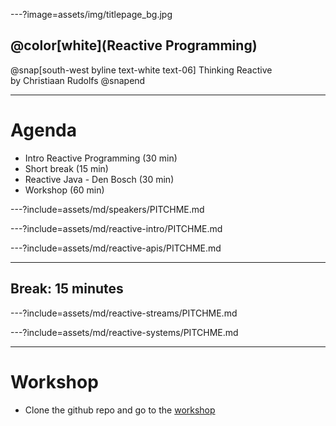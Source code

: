 ---?image=assets/img/titlepage_bg.jpg
## @color[white](Reactive Programming)

@snap[south-west byline text-white text-06]
Thinking Reactive
</br>
by Christiaan Rudolfs
@snapend

---
# Agenda
- Intro Reactive Programming (30 min)
- Short break (15 min)
- Reactive Java - Den Bosch (30 min)
- Workshop (60 min)

---?include=assets/md/speakers/PITCHME.md

---?include=assets/md/reactive-intro/PITCHME.md

---?include=assets/md/reactive-apis/PITCHME.md

---
## Break: 15 minutes

---?include=assets/md/reactive-streams/PITCHME.md

---?include=assets/md/reactive-systems/PITCHME.md

---
# Workshop
- Clone the github repo and go to the [workshop](https://github.com/crudolfs/reactive-workshop)

